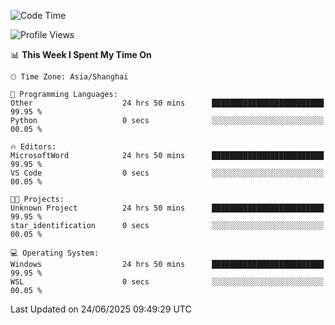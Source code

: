 <!--START_SECTION:waka-->
![Code Time](http://img.shields.io/badge/Code%20Time-3%2C020%20hrs%2021%20mins-blue)

![Profile Views](http://img.shields.io/badge/Profile%20Views-0-blue)

📊 **This Week I Spent My Time On** 

```text
🕑︎ Time Zone: Asia/Shanghai

💬 Programming Languages: 
Other                    24 hrs 50 mins      █████████████████████████   99.95 % 
Python                   0 secs              ░░░░░░░░░░░░░░░░░░░░░░░░░   00.05 % 

🔥 Editors: 
MicrosoftWord            24 hrs 50 mins      █████████████████████████   99.95 % 
VS Code                  0 secs              ░░░░░░░░░░░░░░░░░░░░░░░░░   00.05 % 

🐱‍💻 Projects: 
Unknown Project          24 hrs 50 mins      █████████████████████████   99.95 % 
star_identification      0 secs              ░░░░░░░░░░░░░░░░░░░░░░░░░   00.05 % 

💻 Operating System: 
Windows                  24 hrs 50 mins      █████████████████████████   99.95 % 
WSL                      0 secs              ░░░░░░░░░░░░░░░░░░░░░░░░░   00.05 % 
```


 Last Updated on 24/06/2025 09:49:29 UTC
<!--END_SECTION:waka-->